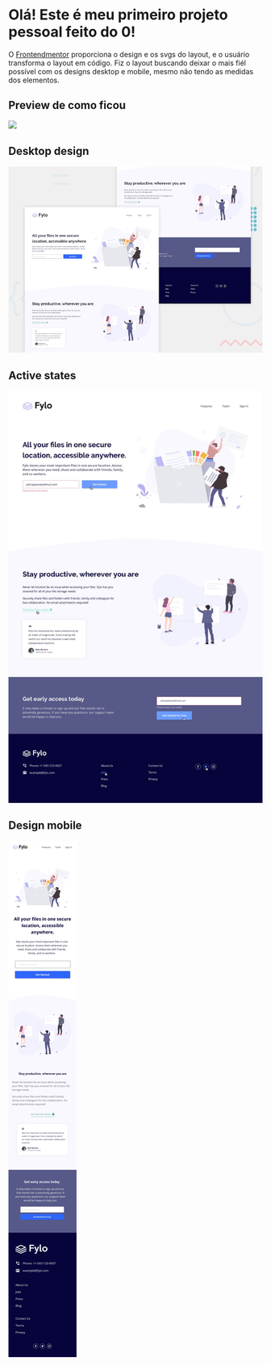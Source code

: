 # Olá! Este é meu primeiro projeto pessoal feito do 0!

O <a href="www.frontendmentor.io">Frontendmentor</a> proporciona o design e os svgs do layout, e o usuário transforma o layout em código.
Fiz o layout buscando deixar o mais fiél possível com os designs desktop e mobile, mesmo não tendo as medidas dos elementos.

## Preview de como ficou
<img src="/fylo.gif">

## Desktop design
<img width="800" src="design/desktop-preview.jpg">

## Active states
<img width="800" src="design/active-states.jpg">

## Design mobile
<img src="design/mobile-design.jpg">
